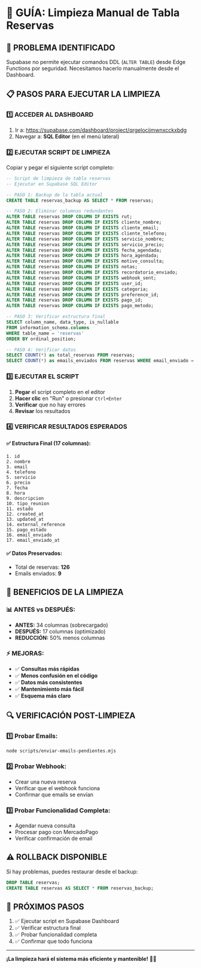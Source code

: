 # 🧹 GUÍA: Limpieza Manual de Tabla Reservas

## 🚨 **PROBLEMA IDENTIFICADO**
Supabase no permite ejecutar comandos DDL (`ALTER TABLE`) desde Edge Functions por seguridad. Necesitamos hacerlo manualmente desde el Dashboard.

## 📋 **PASOS PARA EJECUTAR LA LIMPIEZA**

### **1️⃣ ACCEDER AL DASHBOARD**
1. Ir a: https://supabase.com/dashboard/project/qrgelocijmwnxcckxbdg
2. Navegar a: **SQL Editor** (en el menú lateral)

### **2️⃣ EJECUTAR SCRIPT DE LIMPIEZA**
Copiar y pegar el siguiente script completo:

```sql
-- Script de limpieza de tabla reservas
-- Ejecutar en Supabase SQL Editor

-- PASO 1: Backup de la tabla actual
CREATE TABLE reservas_backup AS SELECT * FROM reservas;

-- PASO 2: Eliminar columnas redundantes
ALTER TABLE reservas DROP COLUMN IF EXISTS rut;
ALTER TABLE reservas DROP COLUMN IF EXISTS cliente_nombre;
ALTER TABLE reservas DROP COLUMN IF EXISTS cliente_email;
ALTER TABLE reservas DROP COLUMN IF EXISTS cliente_telefono;
ALTER TABLE reservas DROP COLUMN IF EXISTS servicio_nombre;
ALTER TABLE reservas DROP COLUMN IF EXISTS servicio_precio;
ALTER TABLE reservas DROP COLUMN IF EXISTS fecha_agendada;
ALTER TABLE reservas DROP COLUMN IF EXISTS hora_agendada;
ALTER TABLE reservas DROP COLUMN IF EXISTS motivo_consulta;
ALTER TABLE reservas DROP COLUMN IF EXISTS notas;
ALTER TABLE reservas DROP COLUMN IF EXISTS recordatorio_enviado;
ALTER TABLE reservas DROP COLUMN IF EXISTS webhook_sent;
ALTER TABLE reservas DROP COLUMN IF EXISTS user_id;
ALTER TABLE reservas DROP COLUMN IF EXISTS categoria;
ALTER TABLE reservas DROP COLUMN IF EXISTS preference_id;
ALTER TABLE reservas DROP COLUMN IF EXISTS pago_id;
ALTER TABLE reservas DROP COLUMN IF EXISTS pago_metodo;

-- PASO 3: Verificar estructura final
SELECT column_name, data_type, is_nullable 
FROM information_schema.columns 
WHERE table_name = 'reservas' 
ORDER BY ordinal_position;

-- PASO 4: Verificar datos
SELECT COUNT(*) as total_reservas FROM reservas;
SELECT COUNT(*) as emails_enviados FROM reservas WHERE email_enviado = true;
```

### **3️⃣ EJECUTAR EL SCRIPT**
1. **Pegar** el script completo en el editor
2. **Hacer clic** en "Run" o presionar `Ctrl+Enter`
3. **Verificar** que no hay errores
4. **Revisar** los resultados

### **4️⃣ VERIFICAR RESULTADOS ESPERADOS**

#### **✅ Estructura Final (17 columnas):**
```
1. id
2. nombre
3. email
4. telefono
5. servicio
6. precio
7. fecha
8. hora
9. descripcion
10. tipo_reunion
11. estado
12. created_at
13. updated_at
14. external_reference
15. pago_estado
16. email_enviado
17. email_enviado_at
```

#### **✅ Datos Preservados:**
- Total de reservas: **126**
- Emails enviados: **9**

## 🎯 **BENEFICIOS DE LA LIMPIEZA**

### **📊 ANTES vs DESPUÉS:**
- **ANTES:** 34 columnas (sobrecargado)
- **DESPUÉS:** 17 columnas (optimizado)
- **REDUCCIÓN:** 50% menos columnas

### **⚡ MEJORAS:**
- ✅ **Consultas más rápidas**
- ✅ **Menos confusión en el código**
- ✅ **Datos más consistentes**
- ✅ **Mantenimiento más fácil**
- ✅ **Esquema más claro**

## 🔍 **VERIFICACIÓN POST-LIMPIEZA**

### **1️⃣ Probar Emails:**
```bash
node scripts/enviar-emails-pendientes.mjs
```

### **2️⃣ Probar Webhook:**
- Crear una nueva reserva
- Verificar que el webhook funciona
- Confirmar que emails se envían

### **3️⃣ Probar Funcionalidad Completa:**
- Agendar nueva consulta
- Procesar pago con MercadoPago
- Verificar confirmación de email

## ⚠️ **ROLLBACK DISPONIBLE**
Si hay problemas, puedes restaurar desde el backup:
```sql
DROP TABLE reservas;
CREATE TABLE reservas AS SELECT * FROM reservas_backup;
```

## 🚀 **PRÓXIMOS PASOS**
1. ✅ Ejecutar script en Supabase Dashboard
2. ✅ Verificar estructura final
3. ✅ Probar funcionalidad completa
4. ✅ Confirmar que todo funciona

---

**¡La limpieza hará el sistema más eficiente y mantenible!** 🎯✨
